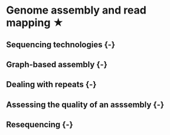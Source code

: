 # Genome assembly and read mapping ★

## Sequencing technologies {-}

## Graph-based assembly {-}

## Dealing with repeats {-}

## Assessing the quality of an asssembly {-}

## Resequencing {-}

